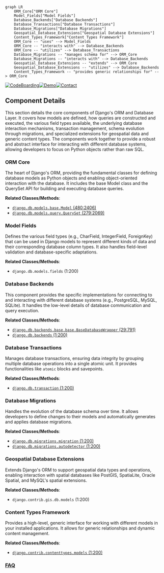 ```mermaid
graph LR
    ORM_Core["ORM Core"]
    Model_Fields["Model Fields"]
    Database_Backends["Database Backends"]
    Database_Transactions["Database Transactions"]
    Database_Migrations["Database Migrations"]
    Geospatial_Database_Extensions["Geospatial Database Extensions"]
    Content_Types_Framework["Content Types Framework"]
    ORM_Core -- "uses" --> Model_Fields
    ORM_Core -- "interacts with" --> Database_Backends
    ORM_Core -- "utilizes" --> Database_Transactions
    Database_Migrations -- "manages schema for" --> ORM_Core
    Database_Migrations -- "interacts with" --> Database_Backends
    Geospatial_Database_Extensions -- "extends" --> ORM_Core
    Geospatial_Database_Extensions -- "utilizes" --> Database_Backends
    Content_Types_Framework -- "provides generic relationships for" --> ORM_Core
```
[![CodeBoarding](https://img.shields.io/badge/Generated%20by-CodeBoarding-9cf?style=flat-square)](https://github.com/CodeBoarding/GeneratedOnBoardings)[![Demo](https://img.shields.io/badge/Try%20our-Demo-blue?style=flat-square)](https://www.codeboarding.org/demo)[![Contact](https://img.shields.io/badge/Contact%20us%20-%20contact@codeboarding.org-lightgrey?style=flat-square)](mailto:contact@codeboarding.org)

## Component Details

This section details the core components of Django's ORM and Database Layer. It covers how models are defined, how queries are constructed and executed, the various field types available, the underlying database interaction mechanisms, transaction management, schema evolution through migrations, and specialized extensions for geospatial data and generic content types. The components work together to provide a robust and abstract interface for interacting with different database systems, allowing developers to focus on Python objects rather than raw SQL.

### ORM Core
The heart of Django's ORM, providing the fundamental classes for defining database models as Python objects and enabling object-oriented interaction with the database. It includes the base Model class and the QuerySet API for building and executing database queries.


**Related Classes/Methods**:

- <a href="https://github.com/django/django/blob/master/django/db/models/base.py#L480-L2406" target="_blank" rel="noopener noreferrer">`django.db.models.base.Model` (480:2406)</a>
- <a href="https://github.com/django/django/blob/master/django/db/models/query.py#L279-L2069" target="_blank" rel="noopener noreferrer">`django.db.models.query.QuerySet` (279:2069)</a>


### Model Fields
Defines the various field types (e.g., CharField, IntegerField, ForeignKey) that can be used in Django models to represent different kinds of data and their corresponding database column types. It also handles field-level validation and database-specific adaptations.


**Related Classes/Methods**:

- `django.db.models.fields` (1:200)


### Database Backends
This component provides the specific implementations for connecting to and interacting with different database systems (e.g., PostgreSQL, MySQL, SQLite). It handles the low-level details of database communication and query execution.


**Related Classes/Methods**:

- <a href="https://github.com/django/django/blob/master/django/db/backends/base/base.py#L29-L791" target="_blank" rel="noopener noreferrer">`django.db.backends.base.base.BaseDatabaseWrapper` (29:791)</a>
- <a href="https://github.com/django/django/blob/master/django/template/backends/django.py#L1-L200" target="_blank" rel="noopener noreferrer">`django.db.backends` (1:200)</a>


### Database Transactions
Manages database transactions, ensuring data integrity by grouping multiple database operations into a single atomic unit. It provides functionalities like `atomic` blocks and savepoints.


**Related Classes/Methods**:

- <a href="https://github.com/django/django/blob/master/django/db/transaction.py#L1-L200" target="_blank" rel="noopener noreferrer">`django.db.transaction` (1:200)</a>


### Database Migrations
Handles the evolution of the database schema over time. It allows developers to define changes to their models and automatically generates and applies database migrations.


**Related Classes/Methods**:

- <a href="https://github.com/django/django/blob/master/django/db/migrations/migration.py#L1-L200" target="_blank" rel="noopener noreferrer">`django.db.migrations.migration` (1:200)</a>
- <a href="https://github.com/django/django/blob/master/django/db/migrations/autodetector.py#L1-L200" target="_blank" rel="noopener noreferrer">`django.db.migrations.autodetector` (1:200)</a>


### Geospatial Database Extensions
Extends Django's ORM to support geospatial data types and operations, enabling interaction with spatial databases like PostGIS, SpatiaLite, Oracle Spatial, and MySQL's spatial extensions.


**Related Classes/Methods**:

- `django.contrib.gis.db.models` (1:200)


### Content Types Framework
Provides a high-level, generic interface for working with different models in your installed applications. It allows for generic relationships and dynamic content management.


**Related Classes/Methods**:

- <a href="https://github.com/django/django/blob/master/django/contrib/contenttypes/models.py#L1-L200" target="_blank" rel="noopener noreferrer">`django.contrib.contenttypes.models` (1:200)</a>




### [FAQ](https://github.com/CodeBoarding/GeneratedOnBoardings/tree/main?tab=readme-ov-file#faq)